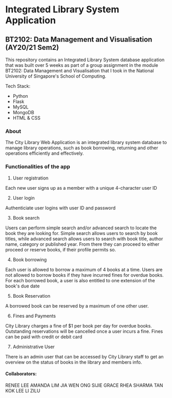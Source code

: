 # Integrated Library System Application
## BT2102: Data Management and Visualisation (AY20/21 Sem2)

This repository contains an Integrated Library System database application that was built over 5 weeks as part of a group assignment in the module BT2102: Data Management and Visualisation that I took in the National University of Singapore's School of Computing.

Tech Stack: 
- Python
- Flask
- MySQL
- MongoDB
- HTML & CSS

### About
The City Library Web Application is an integrated library system database to manage library operations, such as book borrowing, returning and other operations efficiently and effectively.

### Functionalities of the app
1. User registration

Each new user signs up as a member with a unique 4-character user ID

2. User login

Authenticiate user logins with user ID and password

3. Book search

Users can perform simple search and/or advanced search to locate the book they are looking for. Simple search allows users to search by book titles, while advanced search allows users to search with book title, author name, category or published year.
From there they can proceed to either proceed or reserve books, if their profile permits so.

4. Book borrowing

Each user is allowed to borrow a maximum of 4 books at a time. Users are not allowed to borrow books if they have incurred fines for overdue books.
For each borrowed book, a user is also entitled to one extension of the book's due date

5. Book Reservation

A borrowed book can be reserved by a maximum of one other user. 

6. Fines and Payments

City Library charges a fine of $1 per book per day for overdue books. Outstanding reservations will be cancelled once a user incurs a fine.
Fines can be paid with credit or debit card

7. Administrative User

There is an admin user that can be accessed by City Library staff to get an overview on the status of books in the library and members info.

#### Collaborators:
RENEE LEE
AMANDA LIM JIA WEN
ONG SIJIE GRACE
RHEA SHARMA
TAN KOK LEE
LI ZILU

